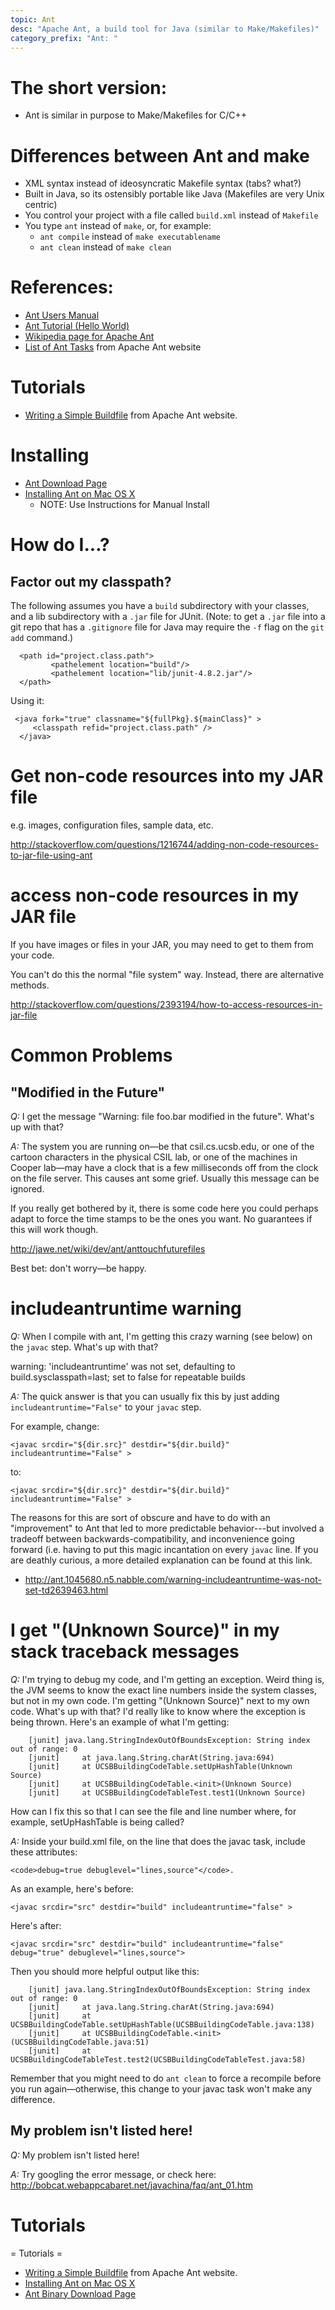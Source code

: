 ```yaml
---
topic: Ant
desc: "Apache Ant, a build tool for Java (similar to Make/Makefiles)"
category_prefix: "Ant: "
---
```


# The short version:

* Ant is similar in purpose to Make/Makefiles for C/C++

# Differences between Ant and make

* XML syntax instead of ideosyncratic Makefile syntax (tabs? what?)
* Built in Java, so its ostensibly portable like Java (Makefiles are very Unix centric)
* You control your project with a file called `build.xml` instead of `Makefile`
* You type `ant` instead of `make`, or, for example: 
    * `ant compile` instead of `make executablename`
    * `ant clean` instead of `make clean`


# References:

* [Ant Users Manual](https://ant.apache.org/manual/)
* [Ant Tutorial (Hello World)](https://ant.apache.org/manual/tutorial-HelloWorldWithAnt.html)
* [Wikipedia page for Apache Ant](https://en.wikipedia.org/wiki/Apache_Ant)
* [List of Ant Tasks](http://ant.apache.org/manual/tasksoverview.html ) from Apache Ant website

# Tutorials

* [Writing a Simple Buildfile](http://ant.apache.org/manual/using.html) from Apache Ant website.

# Installing
* [Ant Download Page](http://ant.apache.org/bindownload.cgi)
* [Installing Ant on Mac OS X](http://stackoverflow.com/questions/3222804/how-can-i-install-apache-ant-on-mac-os-x) 
    * NOTE: Use Instructions for Manual Install

# How do I...? 

## Factor out my classpath? 

The following assumes you have a `build` subdirectory with your classes, and a lib subdirectory with a `.jar` file
for JUnit.  (Note: to get a `.jar` file into a git repo that has a `.gitignore` file for Java may require the `-f` flag on the `git add` command.)


```
  <path id="project.class.path">                                                               
         <pathelement location="build"/>                                                       
         <pathelement location="lib/junit-4.8.2.jar"/>    
  </path>
```

Using it:

```
 <java fork="true" classname="${fullPkg}.${mainClass}" >
     <classpath refid="project.class.path" />   
  </java>          
```

# Get non-code resources into my JAR file

e.g. images, configuration files, sample data, etc.

http://stackoverflow.com/questions/1216744/adding-non-code-resources-to-jar-file-using-ant

# access non-code resources in my JAR file 

If you have images or files in your JAR, you may need to get to them from your code.

You can't do this the normal "file system" way.  Instead, there are alternative methods.

http://stackoverflow.com/questions/2393194/how-to-access-resources-in-jar-file

# Common Problems 

## "Modified in the Future"

*Q:* I get the message "Warning: file foo.bar modified in the future". What's up with that?

*A:* The system you are running on&mdash;be that csil.cs.ucsb.edu, or one of the cartoon characters in the physical CSIL lab, or one of the machines in Cooper lab&mdash;may have a clock that is a few milliseconds off from the clock on the file server.   This causes ant some grief. Usually this message can be ignored.

If you really get bothered by it, there is some code here you could perhaps adapt to force the time stamps to be the ones you want. No guarantees if this will work though.

http://jawe.net/wiki/dev/ant/anttouchfuturefiles

Best bet: don't worry&mdash;be happy.

# includeantruntime warning 

*Q:* When I compile with ant, I'm getting this crazy warning (see below) on the `javac` step. What's up with that?

 warning: 'includeantruntime' was not set, defaulting to build.sysclasspath=last; set to false for repeatable builds

*A:* The quick answer is that you can usually fix this by just adding `includeantruntime="False"` to your `javac` step.

For example, change:

```
<javac srcdir="${dir.src}" destdir="${dir.build}" includeantruntime="False" >
```

to:

```
<javac srcdir="${dir.src}" destdir="${dir.build}" includeantruntime="False" >
```

The reasons for this are sort of obscure and have to do with an "improvement" to Ant that led to more predictable behavior---but involved a tradeoff between backwards-compatibility, and inconvenience going forward (i.e. having to put this magic incantation on every <code>javac</code> line. If you are deathly curious, a more detailed explanation can be found at this link.

* <http://ant.1045680.n5.nabble.com/warning-includeantruntime-was-not-set-td2639463.html> 

# I get "(Unknown Source)" in my stack traceback messages 

*Q:* I'm trying to debug my code, and I'm getting an exception. Weird thing is, the JVM seems to know the exact line numbers inside the system classes, but not in my own code.  I'm getting "(Unknown Source)" next to my own code. What's up with that?  I'd really like to know where the exception is being thrown. Here's an example of what I'm getting:


```
    [junit] java.lang.StringIndexOutOfBoundsException: String index out of range: 0
    [junit] 	at java.lang.String.charAt(String.java:694)
    [junit] 	at UCSBBuildingCodeTable.setUpHashTable(Unknown Source)
    [junit] 	at UCSBBuildingCodeTable.<init>(Unknown Source)
    [junit] 	at UCSBBuildingCodeTableTest.test1(Unknown Source)
```

How can I fix this so that I can see the file and line number where, for example, setUpHashTable is being called?

*A:* Inside your build.xml file, on the line that does the javac task, include these attributes: 

```
<code>debug=true debuglevel="lines,source"</code>.
```

As an example, here's before:

```
<javac srcdir="src" destdir="build" includeantruntime="false" >      
```

Here's after:

```
<javac srcdir="src" destdir="build" includeantruntime="false" debug="true" debuglevel="lines,source">      
```

Then you should more helpful output like this:

```
    [junit] java.lang.StringIndexOutOfBoundsException: String index out of range: 0
    [junit] 	at java.lang.String.charAt(String.java:694)
    [junit] 	at UCSBBuildingCodeTable.setUpHashTable(UCSBBuildingCodeTable.java:138)
    [junit] 	at UCSBBuildingCodeTable.<init>(UCSBBuildingCodeTable.java:51)
    [junit] 	at UCSBBuildingCodeTableTest.test2(UCSBBuildingCodeTableTest.java:58)
```

Remember that you might need to do `ant clean` to force a recompile before you run again&mdash;otherwise, this change to your javac task won't make any difference.

## My problem isn't listed here!


*Q:* My problem isn't listed here!

*A:* Try googling the error message, or check here: http://bobcat.webappcabaret.net/javachina/faq/ant_01.htm

# Tutorials

= Tutorials =

* [Writing a Simple Buildfile](http://ant.apache.org/manual/using.html) from Apache Ant website.
* [Installing Ant on Mac OS X](http://stackoverflow.com/questions/3222804/how-can-i-install-apache-ant-on-mac-os-x)
* [Ant Binary Download Page](http://ant.apache.org/bindownload.cgi)


